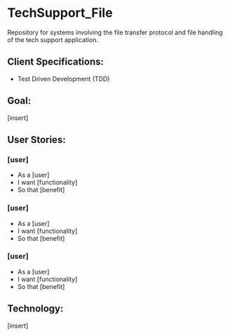 # TechSupport_File
Repository for systems involving the file transfer protocol and file handling of the tech support application.


## Client Specifications:
- Test Driven Development (TDD)


## Goal:
[insert]


## User Stories:
### [user]
- As a [user]
- I want [functionality]
- So that [benefit]

### [user]
- As a [user]
- I want [functionality]
- So that [benefit]

### [user]
- As a [user]
- I want [functionality]
- So that [benefit]


## Technology:
[insert]
